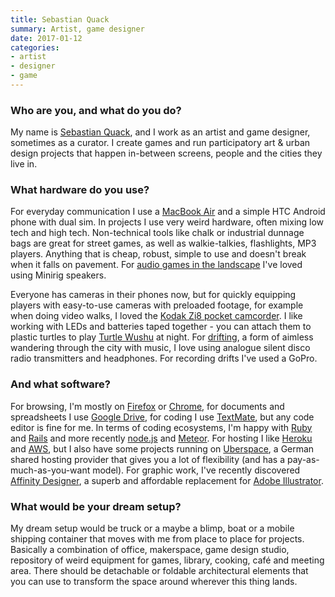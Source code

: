 ```yaml
---
title: Sebastian Quack
summary: Artist, game designer
date: 2017-01-12
categories:
- artist
- designer
- game
---
```


### Who are you, and what do you do?

My name is [Sebastian Quack](http://sebastianquack.com/ "Sebastian's website."), and I work as an artist and game designer, sometimes as a curator. I create games and run participatory art & urban design projects that happen in-between screens, people and the cities they live in.

### What hardware do you use?

For everyday communication I use a [MacBook Air][macbook-air] and a simple HTC Android phone with dual sim. In projects I use very weird hardware, often mixing low tech and high tech. Non-technical tools like chalk or industrial dunnage bags are great for street games, as well as walkie-talkies, flashlights, MP3 players. Anything that is cheap, robust, simple to use and doesn't break when it falls on pavement. For [audio games in the landscape](https://medium.com/@phantomsynchron/phantom-synchron-soundtrack-einer-stadt-e6bfc03b5110 "Sebastian's post about acoustic exploration games.") I've loved using Minirig speakers.

Everyone has cameras in their phones now, but for quickly equipping players with easy-to-use cameras with preloaded footage, for example when doing video walks, I loved the [Kodak Zi8 pocket camcorder][zi8]. I like working with LEDs and batteries taped together - you can attach them to plastic turtles to play [Turtle Wushu](https://www.youtube.com/watch?v=rGRyMkejMxE "A YouTube video explaining how to play Turtle Wushu.") at night. For [drifting](http://driftclub.cc/ "A site dedicated to taking group walks through an urban landscape set to music."), a form of aimless wandering through the city with music, I love using analogue silent disco radio transmitters and headphones. For recording drifts I've used a GoPro.

### And what software?

For browsing, I'm mostly on [Firefox][] or [Chrome][], for documents and spreadsheets I use [Google Drive][google-drive], for coding I use [TextMate][], but any code editor is fine for me. In terms of coding ecosystems, I'm happy with [Ruby][] and [Rails][] and more recently [node.js][] and [Meteor][]. For hosting I like [Heroku][] and [AWS][], but I also have some projects running on [Uberspace](https://uberspace.de/ "A web hosting provider."), a German shared hosting provider that gives you a lot of flexibility (and has a pay-as-much-as-you-want model). For graphic work, I've recently discovered [Affinity Designer][affinity-designer], a superb and affordable replacement for [Adobe Illustrator][illustrator]. 

### What would be your dream setup?

My dream setup would be truck or a maybe a blimp, boat or a mobile shipping container that moves with me from place to place for projects. Basically a combination of office, makerspace, game design studio, repository of weird equipment for games, library, cooking, café and meeting area. There should be detachable or foldable architectural elements that you can use to transform the space around wherever this thing lands.

[affinity-designer]: https://en.wikipedia.org/wiki/Affinity_Designer "A vector graphics editor."
[aws]: https://aws.amazon.com/ "Amazon's web service platforms."
[chrome]: https://www.google.com/intl/en/chrome/ "A WebKit-based browser, where each tab runs in its own thread."
[firefox]: https://www.mozilla.org/en-US/firefox/new/ "A cross-platform open-source web browser."
[google-drive]: https://accounts.google.com/ServiceLogin?service=wise&passive=1209600&osid=1&continue=https://drive.google.com/&followup=https://drive.google.com/&emr=1 "A cloud storage service."
[heroku]: https://www.heroku.com/ "A service for running and deploying Ruby, Node.js, Clojure, Java, Python, and Scala apps."
[illustrator]: https://www.adobe.com/products/illustrator.html "A vector graphics editor."
[macbook-air]: https://www.apple.com/macbook-air/ "A very thin laptop."
[meteor]: https://www.meteor.com/ "A JavaScript framework/platform."
[node.js]: https://nodejs.org/en "A Javascript application platform."
[rails]: https://rubyonrails.org/ "A Ruby-based web framework."
[ruby]: https://www.ruby-lang.org/en/ "An interpreted scripting language."
[textmate]: https://macromates.com/ "A text editor for the Mac."
[zi8]: https://en.wikipedia.org/wiki/Kodak_Zi8 "A video/photo camera."
